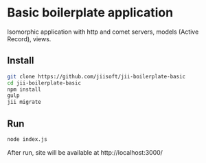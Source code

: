 Basic boilerplate application
=====================

Isomorphic application with http and comet servers, models (Active Record), views.

Install
---

```sh
git clone https://github.com/jiisoft/jii-boilerplate-basic
cd jii-boilerplate-basic
npm install
gulp
jii migrate
```

Run
---

```sh
node index.js
```

After run, site will be available at http://localhost:3000/
